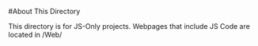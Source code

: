 #About This Directory

This directory is for JS-Only projects. Webpages that include JS Code are located in /Web/
